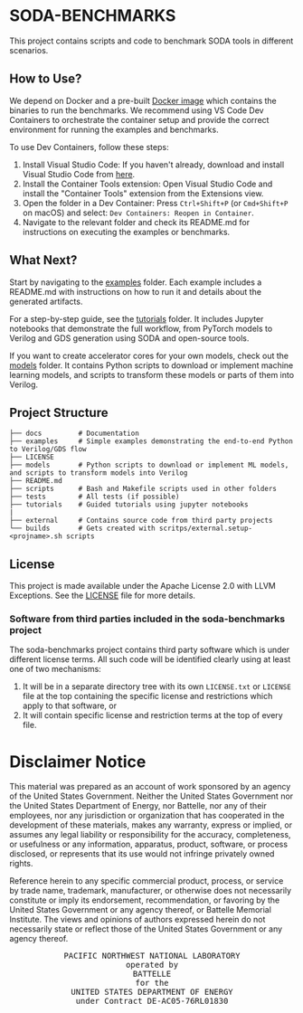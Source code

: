 # SODA-BENCHMARKS

This project contains scripts and code to benchmark SODA tools in different scenarios.

## How to Use?

We depend on Docker and a pre-built [Docker image](.devcontainer/Dockerfile#1)
which contains the binaries to run the benchmarks. We recommend using VS Code
Dev Containers to orchestrate the container setup and provide the correct
environment for running the examples and benchmarks.

To use Dev Containers, follow these steps:

1. Install Visual Studio Code: If you haven't already, download and install Visual Studio Code from [here](https://code.visualstudio.com/download).
2. Install the Container Tools extension: Open Visual Studio Code and install the "Container Tools" extension from the Extensions view.
3. Open the folder in a Dev Container: Press `Ctrl+Shift+P` (or `Cmd+Shift+P` on macOS) and select: `Dev Containers: Reopen in Container`.
4. Navigate to the relevant folder and check its README.md for instructions on executing the examples or benchmarks.


## What Next?

Start by navigating to the [examples](examples/) folder. Each example
includes a README.md with instructions on how to run it and details about the
generated artifacts.

For a step-by-step guide, see the [tutorials](tutorials/) folder. It
includes Jupyter notebooks that demonstrate the full workflow, from PyTorch
models to Verilog and GDS generation using SODA and open-source tools.

If you want to create accelerator cores for your own models, check out the
[models](models/) folder. It contains Python scripts to download or
implement machine learning models, and scripts to transform these models or
parts of them into Verilog.


## Project Structure

```
├── docs         # Documentation
├── examples     # Simple examples demonstrating the end-to-end Python to Verilog/GDS flow
├── LICENSE
├── models       # Python scripts to download or implement ML models, and scripts to transform models into Verilog
├── README.md
├── scripts      # Bash and Makefile scripts used in other folders
├── tests        # All tests (if possible)
├── tutorials    # Guided tutorials using jupyter notebooks
|
├── external     # Contains source code from third party projects
└── builds       # Gets created with scritps/external.setup-<projname>.sh scripts
```


## License

This project is made available under the Apache License 2.0 with LLVM
Exceptions. See the [LICENSE](LICENSE) file for more details.


### Software from third parties included in the soda-benchmarks project

The soda-benchmarks project contains third party software which is under different
license terms. All such code will be identified clearly using at least one of
two mechanisms:

1) It will be in a separate directory tree with its own `LICENSE.txt` or
   `LICENSE` file at the top containing the specific license and restrictions
   which apply to that software, or
2) It will contain specific license and restriction terms at the top of every
   file. 


# Disclaimer Notice

This material was prepared as an account of work sponsored by an agency of the
United States Government.  Neither the United States Government nor the United
States Department of Energy, nor Battelle, nor any of their employees, nor any
jurisdiction or organization that has cooperated in the development of these
materials, makes any warranty, express or implied, or assumes any legal
liability or responsibility for the accuracy, completeness, or usefulness or any
information, apparatus, product, software, or process disclosed, or represents
that its use would not infringe privately owned rights.

Reference herein to any specific commercial product, process, or service by
trade name, trademark, manufacturer, or otherwise does not necessarily
constitute or imply its endorsement, recommendation, or favoring by the United
States Government or any agency thereof, or Battelle Memorial Institute. The
views and opinions of authors expressed herein do not necessarily state or
reflect those of the United States Government or any agency thereof.

<div align=center>
<pre style="align-text:center">
PACIFIC NORTHWEST NATIONAL LABORATORY
operated by
BATTELLE
for the
UNITED STATES DEPARTMENT OF ENERGY
under Contract DE-AC05-76RL01830
</pre>
</div>
